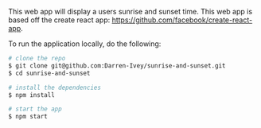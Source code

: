 This web app will display a users sunrise and sunset time. This web app is based off the create react app: https://github.com/facebook/create-react-app.

To run the application locally, do the following:
```bash
# clone the repo
$ git clone git@github.com:Darren-Ivey/sunrise-and-sunset.git
$ cd sunrise-and-sunset

# install the dependencies
$ npm install

# start the app
$ npm start
```